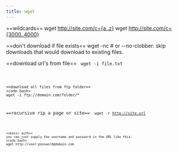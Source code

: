 ```yaml
---
title: wget
---
```


==wildcards==
  wget http://site.com/c={a..z}
  wget http://site.com/c={3000..4000}

==don't download if file exists==
  wget -nc   # or --no-clobber: skip downloads that would download to existing files.

==download url's from file==
<code bash>
wget -i file.txt
```

==download all files from ftp folder==
<code bash>
wget -i ftp://domain.com/folder/*
```

==recursive rip a page or site==
<code bash>
wget -r http://site.url
```

==basic auth==
you can just supply the username and password in the URL like this:
<code bash>
wget http://user:password@domain.com
```
